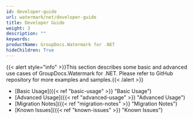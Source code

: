 ```yaml
---
id: developer-guide
url: watermark/net/developer-guide
title: Developer Guide
weight: 3
description: ""
keywords: 
productName: GroupDocs.Watermark for .NET
hideChildren: True
---
```

{{< alert style="info" >}}This section describes some basic and advanced use cases of GroupDocs.Watermark for .NET. Please refer to GitHub repository for more examples and samples.{{< /alert >}}

* [Basic Usage]({{< ref "basic-usage" >}} "Basic Usage")
* [Advanced Usage]({{< ref "advanced-usage" >}} "Advanced Usage")
* [Migration Notes]({{< ref "migration-notes" >}} "Migration Notes")
* [Known Issues]({{< ref "known-issues" >}} "Known Issues")
